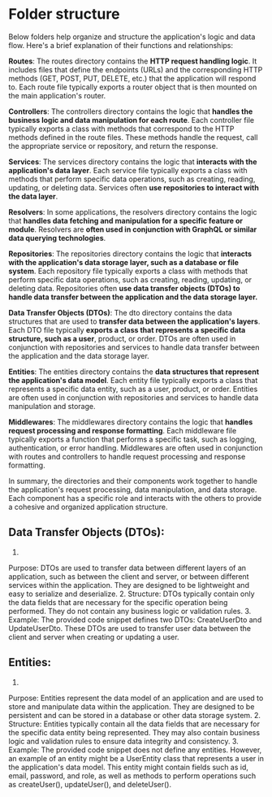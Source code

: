
# Folder structure
Below folders help organize and structure the application's logic and data flow. Here's a brief explanation of their functions and relationships:

**Routes**: The routes directory contains the **HTTP request handling logic**. It includes files that define the endpoints (URLs) and the corresponding HTTP methods (GET, POST, PUT, DELETE, etc.) that the application will respond to. Each route file typically exports a router object that is then mounted on the main application's router.

**Controllers**: The controllers directory contains the logic that **handles the business logic and data manipulation for each route**. Each controller file typically exports a class with methods that correspond to the HTTP methods defined in the route files. These methods handle the request, call the appropriate service or repository, and return the response.

**Services**: The services directory contains the logic that **interacts with the application's data layer**. Each service file typically exports a class with methods that perform specific data operations, such as creating, reading, updating, or deleting data. Services often **use repositories to interact with the data layer**.

**Resolvers**: In some applications, the resolvers directory contains the logic that **handles data fetching and manipulation for a specific feature or module**. Resolvers are **often used in conjunction with GraphQL or similar data querying technologies**.

**Repositories**: The repositories directory contains the logic that **interacts with the application's data storage layer, such as a database or file system**. Each repository file typically exports a class with methods that perform specific data operations, such as creating, reading, updating, or deleting data. Repositories often **use data transfer objects (DTOs) to handle data transfer between the application and the data storage layer.**

**Data Transfer Objects (DTOs)**: The dto directory contains the data structures that are used to **transfer data between the application's layers**. Each DTO file typically **exports a class that represents a specific data structure, such as a user**, product, or order. DTOs are often used in conjunction with repositories and services to handle data transfer between the application and the data storage layer.

**Entities**: The entities directory contains the **data structures that represent the application's data model**. Each entity file typically exports a class that represents a specific data entity, such as a user, product, or order. Entities are often used in conjunction with repositories and services to handle data manipulation and storage.

**Middlewares**: The middlewares directory contains the logic that **handles request processing and response formatting**. Each middleware file typically exports a function that performs a specific task, such as logging, authentication, or error handling. Middlewares are often used in conjunction with routes and controllers to handle request processing and response formatting.

In summary, the directories and their components work together to handle the application's request processing, data manipulation, and data storage. Each component has a specific role and interacts with the others to provide a cohesive and organized application structure.

## Data Transfer Objects (DTOs):

1.
Purpose: DTOs are used to transfer data between different layers of an application, such as between the client and server, or between different services within the application. They are designed to be lightweight and easy to serialize and deserialize.
2.
Structure: DTOs typically contain only the data fields that are necessary for the specific operation being performed. They do not contain any business logic or validation rules.
3.
Example: The provided code snippet defines two DTOs: CreateUserDto and UpdateUserDto. These DTOs are used to transfer user data between the client and server when creating or updating a user.


## Entities:
1.
Purpose: Entities represent the data model of an application and are used to store and manipulate data within the application. They are designed to be persistent and can be stored in a database or other data storage system.
2.
Structure: Entities typically contain all the data fields that are necessary for the specific data entity being represented. They may also contain business logic and validation rules to ensure data integrity and consistency.
3.
Example: The provided code snippet does not define any entities. However, an example of an entity might be a UserEntity class that represents a user in the application's data model. This entity might contain fields such as id, email, password, and role, as well as methods to perform operations such as createUser(), updateUser(), and deleteUser().